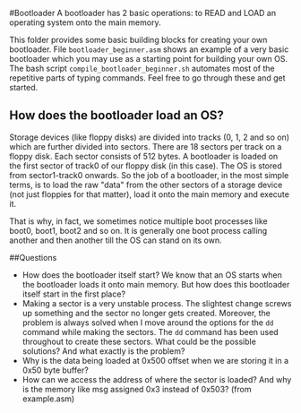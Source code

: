 #Bootloader
A bootloader has 2 basic operations: to READ and LOAD an operating system onto the main memory.

This folder provides some basic building blocks for creating your own bootloader. File `bootloader_beginner.asm` shows an example of a very basic bootloader which you may use as a starting point for building your own OS. The bash script `compile_bootloader_beginner.sh` automates most of the repetitive parts of typing commands. Feel free to go through these and get started.

## How does the bootloader load an OS?
Storage devices (like floppy disks) are divided into tracks (0, 1, 2 and so on) which are further divided into sectors. There are 18 sectors per track on a floppy disk. Each sector consists of 512 bytes. A bootloader is loaded on the first sector of track0 of our floppy disk (in this case). The OS is stored from sector1-track0 onwards. So the job of a bootloader, in the most simple terms, is to load the raw "data" from the other sectors of a storage device (not just floppies for that matter), load it onto the main memory and execute it.

That is why, in fact, we sometimes notice multiple boot processes like boot0, boot1, boot2 and so on. It is generally one boot process calling another and then another till the OS can stand on its own.

##Questions
+ How does the bootloader itself start? We know that an OS starts when the bootloader loads it onto main memory. But how does this bootloader itself start in the first place?
+ Making a sector is a very unstable process. The slightest change screws up something and the sector no longer gets created. Moreover, the problem is always solved when I move around the options for the `dd` command while making the sectors. The `dd` command has been used throughout to create these sectors. What could be the possible solutions? And what exactly is the problem?
+ Why is the data being loaded at 0x500 offset when we are storing it in a 0x50 byte buffer?
+ How can we access the address of where the sector is loaded? And why is the memory like msg assigned 0x3 instead of 0x503? (from example.asm)
